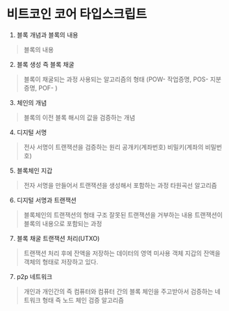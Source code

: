 # 비트코인 코어 타입스크립트 

1. 블록 개념과 블록의 내용
> 블록의 내용 

2. 블록 생성 즉 블록 채굴
> 블록이 채굴되는 과정
> 사용되는 알고리즘의 형태 (POW- 작업증명, POS- 지분증명, POF- )

3. 체인의 개념
> 블록의 이전 블록 해시의 값을 검증하는 개념

4. 디지털 서명
> 전사 서명이 트랜잭션을 검증하는 원리
> 공개키(계좌번호) 비밀키(계좌의 비밀번호)

5. 블록체인 지갑
> 전자 서명을 만들어서 트랜잭션을 생성해서 포함하는 과정
> 타원곡선 알고리즘

6. 디지털 서명과 트랜잭션
> 블록체인의 트랜잭션의 형태 구조
> 잘못된 트랜잭션을 거부하는 내용
> 트랜잭션이 블록의 내용으로 포함되는 과정

7. 블록 채굴 트랜잭션 처리(UTXO)
> 트랜잭션 처리 후에 잔액을 저장하는 데이터의 영역
> 미사용 객체 지갑의 잔액을 객체의 형태로 저장하고 있다.

7. p2p 네트워크
> 개인과 개인간의 즉 컴퓨터와 컴퓨터 간의 블록 체인을 주고받아서 
> 검증하는 네트워크 형태 즉 노드
> 체인 검증 알고리즘 





